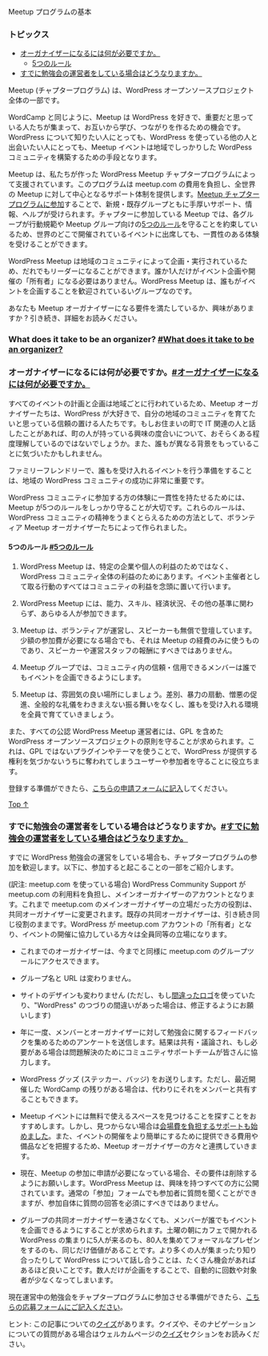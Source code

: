 <!--
# Meetup Program Basics
-->
Meetup プログラムの基本

<!--
### Topics
-->
### トピックス

<!--
*   [What does it take to be an organizer?](#what-does-it-take-to-be-an-organizer)
    *   [The Five Good Faith Rules](#the-five-good-faith-rules)
*   [What if I’m already an organizer?](#what-if-i%e2%80%99m-already-an-organizer)
-->
*   [オーガナイザーになるには何が必要ですか。](#what-does-it-take-to-be-an-organizer)
    *   [5つのルール](#the-five-good-faith-rules)
*   [すでに勉強会の運営者をしている場合はどうなりますか。](#what-if-i%e2%80%99m-already-an-organizer)

<!--
Meetups are part of the overall WordPress open source project.
-->
Meetup (チャプタープログラム) は、WordPress オープンソースプロジェクト全体の一部です。

<!--
Just like a WordCamp, Meetups are an opportunity for people who love and value WordPress to get together to learn from, and connect with each other. Regardless of whether you want to to learn about WordPress or meet others who work with it, Meetup events are a way to build a strong WordPress community in your local area.
-->
WordCamp と同じように、Meetup は WordPress を好きで、重要だと思っている人たちが集まって、お互いから学び、つながりを作るための機会です。WordPress について知りたい人にとっても、WordPress を使っている他の人と出会いたい人にとっても、Meetup イベントは地域でしっかりした WordPess コミュニティを構築するための手段となります。

<!--
Meetups are supported by our own WordPress Meetup chapter program, which underwrites the fees for meetup.com, and provides a central support structure for Meetups globally. [Joining the Meetup chapter program ](https://make.wordpress.org/community/handbook/meetup-organizer/getting-started/interest-form/)provides great support, information, and help to both new, and established meetups. Chapter Meetups provide a consistent experience regardless of where you attend in the world as each group has committed that they will follow a code of conduct and that they agree to our [five good faith rules](https://make.wordpress.org/community/handbook/meetup-organizer/meetup-program-basics/#the-five-good-faith-rules) for meetups.
-->
Meetup は、私たちが作った WordPress Meetup チャプタープログラムによって支援されています。このプログラムは meetup.com の費用を負担し、全世界の Meetup に対して中心となるサポート体制を提供します。[Meetup チャプタープログラムに参加](https://ja.wordpress.org/get-involved/meetup/meetup-interest-form/)することで、新規・既存グループともに手厚いサポート、情報、ヘルプが受けられます。チャプターに参加している Meetup では、各グループが行動規範や Meetup グループ向けの[5つのルール](https://make.wordpress.org/community/handbook/meetup-organizer/meetup-program-basics/#the-five-good-faith-rules)を守ることを約束しているため、世界のどこで開催されているイベントに出席しても、一貫性のある体験を受けることができます。

<!--
As WordPress Meetups are organized and run by local communities, anyone can show leadership and no single person is necessarily the owner of what may be organized or hosted. WordPress Meetups are groups in which anyone is welcome to organize an event.
-->
WordPress Meetup は地域のコミュニティによって企画・実行されているため、だれでもリーダーになることができます。誰か1人だけがイベント企画や開催の「所有者」になる必要はありません。WordPress Meetup は、誰もがイベントを企画することを歓迎されているいグループなのです。

<!--
Are you interested in seeing if you have what it takes to be a Meetup organizer? Read on for more information!
-->
あなたも Meetup オーガナイザーになる要件を満たしているか、興味がありますか ? 引き続き、詳細をお読みください。

<!--
### What does it take to be an organizer? [#What does it take to be an organizer?](#what-does-it-take-to-be-an-organizer)
-->
### What does it take to be an organizer? [#What does it take to be an organizer?](#what-does-it-take-to-be-an-organizer)
### オーガナイザーになるには何が必要ですか。[#オーガナイザーになるには何が必要ですか。](#what-does-it-take-to-be-an-organizer)

<!--
Since all event planning and organizing is done locally, Meetup organizers are reliable people who love WordPress and want to foster a local community in their area. If you have spoken with other people who are involved in technology in your town, you probably have some understanding of the level of interest people have. You may have also noticed that they all come from a lot of different backgrounds.
-->
すべてのイベントの計画と企画は地域ごとに行われているため、Meetup オーガナイザーたちは、WordPress が大好きで、自分の地域のコミュニティを育てたいと思っている信頼の置ける人たちです。もしお住まいの町で IT 関連の人と話したことがあれば、町の人が持っている興味の度合いについて、おそらくある程度理解しているのではないでしょうか。また、誰もが異なる背景をもっていることに気づいたかもしれません。

<!--
Being ready to create and host family-friendly, inclusive events is incredibly important to the success of your local WordPress community.
-->
ファミリーフレンドリーで、誰もを受け入れるイベントを行う準備をすることは、地域の WordPress コミュニティの成功に非常に重要です。

<!--
In order to create consistency in terms of people’s experiences in the WordPress community, it is important that Meetups adhere to our five good faith rules. These rules were created by a group of volunteer Meetup organizers as a means to capture the spirit of the WordPress community.
-->
WordPress コミュニティに参加する方の体験に一貫性を持たせるためには、Meetup が5つのルールをしっかり守ることが大切です。これらのルールは、WordPress コミュニティの精神をうまくとらえるための方法として、ボランティア Meetup オーガナイザーたちによって作られました。

<!--
#### The Five Good Faith Rules [#The Five Good Faith Rules](#the-five-good-faith-rules)
-->
#### 5つのルール [#5つのルール](#the-five-good-faith-rules)

<!--
1.  WordPress Meetups are for the benefit of the WordPress community as a whole, not specific businesses or individuals. All actions taken as an event organizer are with the best interest of the community in mind.
-->
1. WordPress Meetup は、特定の企業や個人の利益のためではなく、 WordPress コミュニティ全体の利益のためにあります。イベント主催者として取る行動のすべてはコミュニティの利益を念頭に置いて行います。
<!--
2.  Membership in the local Meetup group is open to all who wish to join, regardless of ability, skill, financial status, or any other criteria.
-->
2. WordPress Meetup には、能力、スキル、経済状況、その他の基準に関わらず、あらゆる人が参加できます。
<!--
3.  Meetups are volunteer-run with volunteer speakers. In cases where a modest attendance fee might be necessary, this fee should only cover the costs of the Meetup and shouldn’t be used to pay speakers or organizers.
-->
3. Meetup は、ボランティアが運営し、スピーカーも無償で登壇しています。少額の参加費が必要になる場合でも、それは Meetup の経費のみに使うものであり、スピーカーや運営スタッフの報酬にすべきではありません。
<!--
4.  Meetup groups allow events to be organized by any reliable/trusted member of the community.
-->
4. Meetup グループでは、コミュニティ内の信頼・信用できるメンバーは誰でもイベントを企画できるようにします。
<!--
5.  Meetups are welcoming places where everyone works to foster an accepting environment which is free of discrimination, incitement to violence, promotion of hate, and general jerk-like behavior.
-->
5. Meetup は、雰囲気の良い場所にしましょう。差別、暴力の扇動、憎悪の促進、全般的な礼儀をわきまえない振る舞いをなくし、誰もを受け入れる環境を全員で育てていきましょう。

<!--
We also ask everyone that organizes WordPress Chapter Meetup to uphold the principles of the WordPress open source project, including the GPL. This helps protect the user/attendee, who might not realize that by using a non-GPL plugin or theme, they are giving away the rights that WordPress provides them.
-->
また、すべての公認 WordPress Meetup 運営者には、GPL を含めた WordPress オープンソースプロジェクトの原則を守ることが求められます。これは、GPL ではないプラグインやテーマを使うことで、WordPress が提供する権利を気づかないうちに奪われてしまうユーザーや参加者を守ることに役立ちます。

<!--
Are you ready to sign up? [Complete the application form here](https://make.wordpress.org/community/handbook/meetup-organizer/getting-started/interest-form/)
-->
登録する準備ができたら、[こちらの申請フォームに記入](https://ja.wordpress.org/get-involved/meetup/meetup-interest-form/)してください。

[Top ↑](#top)

<!--
### What if I’m already an organizer? [#What if I’m already an organizer?](#what-if-i%e2%80%99m-already-an-organizer)
-->
### すでに勉強会の運営者をしている場合はどうなりますか。[#すでに勉強会の運営者をしている場合はどうなりますか。](#what-if-i%e2%80%99m-already-an-organizer)

<!--
If you’re already an organizer of a WordPress Meetup group, you are also invited to join the chapter program. Here is a list of some things you can expect:
-->
すでに WordPress 勉強会の運営をしている場合も、チャプタープログラムの参加を歓迎します。以下に、参加すると起こることの一部をご紹介します。

<!--
WordPress Community Support takes over payment of meetup.com dues and is listed as the primary group organizer and the original owner’s status changes to co-organizer. Existing co-organiser status remains the same. WordPress now “owns” the meetup.com account, and everyone running events is on equal footing.
-->
(訳注: meetup.com を使っている場合) WordPress Community Support が meetup.com の利用料を負担し、メインオーガナイザーのアカウントとなります。これまで meetup.com のメインオーガナイザーの立場だった方の役割は、共同オーガナイザーに変更されます。既存の共同オーガナイザーは、引き続き同じ役割のままです。WordPress が meetup.com アカウントの「所有者」となり、イベントの開催に協力している方々は全員同等の立場になります。

<!--
*   Organizers retain access to the group tools on meetup.com.
-->
*	これまでのオーガナイザーは、今までと同様に meetup.com のグループツールにアクセスできます。
<!--
*   The group name and URL remain the same.
-->
*	グループ名と URL は変わりません。
<!--
*   The design of your site stays the same (unless you are using a “[fauxgo](https://wordpress.org/about/logos/)” or are misspelling WordPress, in which case we’d ask you to fix that).
-->
*	サイトのデザインも変わりません (ただし、もし[間違ったロゴ](https://ja.wordpress.org/about/logos/)を使っていたり、"WordPress" のつづりの間違いがあった場合は、修正するようにお願いします)
<!--
*   Once a year, your members and organizers will receive a survey to gather feedback about your meetup. Results will be shared and discussed so that if there are any needs, the community support team can work together with you to figure out what the solution might be.
-->
*	年に一度、メンバーとオーガナイザーに対して勉強会に関するフィードバックを集めるためのアンケートを送信します。結果は共有・議論され、もし必要がある場合は問題解決のためにコミュニティサポートチームが皆さんに協力します。
<!--
*   You will receive some great WordPress swag (stickers and buttons/badges) to kick things off, but if you have any swag left over from a recent WordCamp, you can also share that with your members.
-->
*	WordPress グッズ (ステッカー、バッジ) をお送りします。ただし、最近開催した WordCamp の残りがある場合は、代わりにそれをメンバーと共有することもできます。
<!--
*   We encourage you to find a donated space for your Meetup events, but when a donated venue can’t be found, [we now offer support in covering venue costs](https://make.wordpress.org/community/handbook/meetup-organizer/getting-started/venue-approval/). We will also be working with Meetup organizers to determine what costs and/or supplies could be provided by the central account to make organizing events easier.
-->
*	Meetup イベントには無料で使えるスペースを見つけることを探すことをおすすめします。しかし、見つからない場合は[会場費を負担するサポートも始めました](https://make.wordpress.org/community/handbook/meetup-organizer/getting-started/venue-approval/)。また、イベントの開催をより簡単にするために提供できる費用や備品などを把握するため、Meetup オーガナイザーの方々と連携していきます。
<!--
*   If you currently require people apply to join your group, we ask that you remove that requirement. WordPress meetup groups are open to all who are interested. You may still ask those questions on the “Join this Meetup” form, but membership of the group should not require those responses.
-->
*   現在、Meetup の参加に申請が必要になっている場合、その要件は削除するようにお願いします。WordPress Meetup は、興味を持つすべての方に公開されています。通常の「参加」フォームでも参加者に質問を聞くことができますが、参加自体に質問の回答を必須にすべきではありません。
<!--
*   We ask that organizers adjust their meetup “Group Tools” settings so that any member of the group may be allowed to suggest events rather than going through the listed co-organizers. If someone wants to organize a Saturday morning WordPress coffee shop get-together that only five people attend, and you want to organize a more formal presentation for 80 people, both of those are equally valuable. We believe that the more people getting together and connecting to talk about WordPress, the better, and having only a few people organize events automatically limits their number and scope.
-->
*   グループの共同オーガナイザーを通さなくても、メンバーが誰でもイベントを企画できるようにすることが求められます。土曜の朝にカフェで開かれる WordPress の集まりに5人が来るのも、80人を集めてフォーマルなプレゼンをするのも、同じだけ価値があることです。より多くの人が集まったり知り合ったりして WordPress について話し合うことは、たくさん機会があればあるほど良いことです。数人だけが企画をすることで、自動的に回数や対象者が少なくなってしまいます。

<!--
Are you ready to bring your meetup to the chapter program? [Complete the application form here](https://make.wordpress.org/community/handbook/meetup-organizer/getting-started/interest-form/)
-->
現在運営中の勉強会をチャプタープログラムに参加させる準備ができたら、[こちらの応募フォームにご記入ください](https://ja.wordpress.org/get-involved/meetup/meetup-interest-form/)。

<!--
Tip: Here is [a quiz](https://community-self-training.mystagingwebsite.com/quiz/meetup-program-basics-2/) on this article. Read [quizzes](https://make.wordpress.org/community/handbook/meetup-organizer/welcome/#quizzes) section of the welcome page if you have any questions about quizzes and how to navigate them.
-->
ヒント: この記事についての[クイズ](https://community-self-training.mystagingwebsite.com/quiz/meetup-program-basics-2/)があります。クイズや、そのナビゲーションについての質問がある場合はウェルカムページの[クイズ](https://make.wordpress.org/community/handbook/meetup-organizer/welcome/#quizzes)セクションをお読みください。